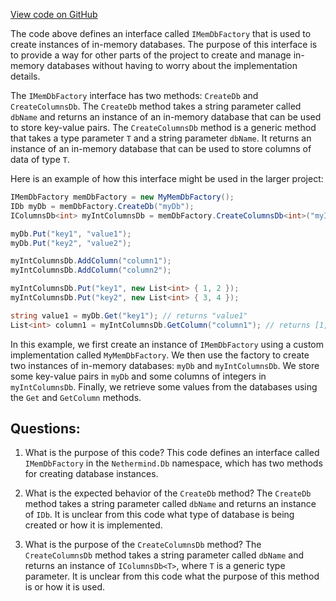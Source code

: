 [View code on GitHub](https://github.com/nethermindeth/nethermind/Nethermind.Db/IMemDbFactory.cs)

The code above defines an interface called `IMemDbFactory` that is used to create instances of in-memory databases. The purpose of this interface is to provide a way for other parts of the project to create and manage in-memory databases without having to worry about the implementation details.

The `IMemDbFactory` interface has two methods: `CreateDb` and `CreateColumnsDb`. The `CreateDb` method takes a string parameter called `dbName` and returns an instance of an in-memory database that can be used to store key-value pairs. The `CreateColumnsDb` method is a generic method that takes a type parameter `T` and a string parameter `dbName`. It returns an instance of an in-memory database that can be used to store columns of data of type `T`.

Here is an example of how this interface might be used in the larger project:

```csharp
IMemDbFactory memDbFactory = new MyMemDbFactory();
IDb myDb = memDbFactory.CreateDb("myDb");
IColumnsDb<int> myIntColumnsDb = memDbFactory.CreateColumnsDb<int>("myIntColumnsDb");

myDb.Put("key1", "value1");
myDb.Put("key2", "value2");

myIntColumnsDb.AddColumn("column1");
myIntColumnsDb.AddColumn("column2");

myIntColumnsDb.Put("key1", new List<int> { 1, 2 });
myIntColumnsDb.Put("key2", new List<int> { 3, 4 });

string value1 = myDb.Get("key1"); // returns "value1"
List<int> column1 = myIntColumnsDb.GetColumn("column1"); // returns [1, 3]
```

In this example, we first create an instance of `IMemDbFactory` using a custom implementation called `MyMemDbFactory`. We then use the factory to create two instances of in-memory databases: `myDb` and `myIntColumnsDb`. We store some key-value pairs in `myDb` and some columns of integers in `myIntColumnsDb`. Finally, we retrieve some values from the databases using the `Get` and `GetColumn` methods.
## Questions: 
 1. What is the purpose of this code?
   This code defines an interface called `IMemDbFactory` in the `Nethermind.Db` namespace, which has two methods for creating database instances.

2. What is the expected behavior of the `CreateDb` method?
   The `CreateDb` method takes a string parameter called `dbName` and returns an instance of `IDb`. It is unclear from this code what type of database is being created or how it is implemented.

3. What is the purpose of the `CreateColumnsDb` method?
   The `CreateColumnsDb` method takes a string parameter called `dbName` and returns an instance of `IColumnsDb<T>`, where `T` is a generic type parameter. It is unclear from this code what the purpose of this method is or how it is used.